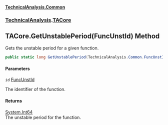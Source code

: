 #### [TechnicalAnalysis.Common](TechnicalAnalysis.Common.md 'TechnicalAnalysis.Common')
### [TechnicalAnalysis](TechnicalAnalysis.Common.md#TechnicalAnalysis 'TechnicalAnalysis').[TACore](TACore.md 'TechnicalAnalysis.TACore')

## TACore.GetUnstablePeriod(FuncUnstId) Method

Gets the unstable period for a given function.

```csharp
public static long GetUnstablePeriod(TechnicalAnalysis.Common.FuncUnstId id);
```
#### Parameters

<a name='TechnicalAnalysis.TACore.GetUnstablePeriod(TechnicalAnalysis.Common.FuncUnstId).id'></a>

`id` [FuncUnstId](FuncUnstId.md 'TechnicalAnalysis.Common.FuncUnstId')

The identifier of the function.

#### Returns
[System.Int64](https://docs.microsoft.com/en-us/dotnet/api/System.Int64 'System.Int64')  
The unstable period for the function.